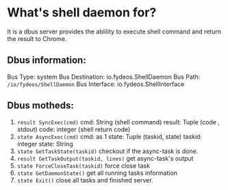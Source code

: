 # What's shell daemon for?

 It is a dbus server provides the ablility to execute shell command and return
 the result to Chrome.

## Dbus information:

Bus Type: system
Bus Destination: io.fydeos.ShellDaemon
Bus Path: `/io/fydeos/ShellDaemon`
Bus Interface: io.fydeos.ShellInterface

## Dbus motheds:

1. `result SyncExec(cmd)`
   cmd: String (shell command)
   result: Tuple (code , stdout) code: integer (shell return code)
2. `state AsyncExec(cmd)`
   cmd: as 1
   state: Tuple (taskid, state) taskid: integer state: String
3. `state GetTaskState(taskid)` checkout if the async-task is done.
4. `result GetTaskOutput(taskid, lines)` get async-task's output
5. `state ForceCloseTask(taskid)` force close task
6. `state GetDaemonState()` get all running tasks information
7. `state Exit()` close all tasks and finished server.
